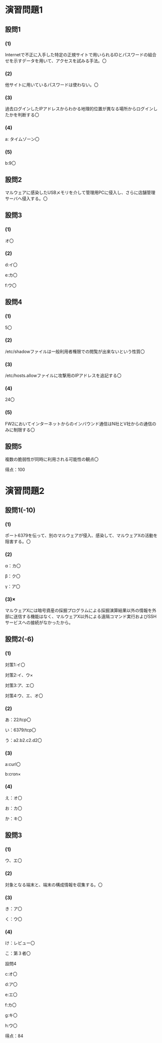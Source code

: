 # 演習問題1

## 設問1

### (1)

Internetで不正に入手した特定の正規サイトで用いられるIDとパスワードの組合せを示すデータを用いて、アクセスを試みる手法。〇

### (2)

他サイトに用いているパスワードは使わない。〇

### (3)

過去ログインしたIPアドレスからわかる地理的位置が異なる場所からログインしたかを判断する〇

### (4)

a: タイムゾーン〇

### (5)

b:9〇

## 設問2

マルウェアに感染したUSBメモリを介して管理用PCに侵入し、さらに店舗管理サーバへ侵入する。〇

## 設問3

### (1)

オ〇

### (2)

d:イ〇

e:カ〇

f:ウ〇

## 設問4

### (1)

5〇

### (2)

/etc/shadowファイルは一般利用者権限での閲覧が出来ないという性質〇

### (3)

/etc/hosts.allowファイルに攻撃用のIPアドレスを追記する〇

### (4)

24〇

### (5)

FW2においてインターネットからのインバウンド通信はN社とV社からの通信のみに制限する〇

## 設問5

複数の脆弱性が同時に利用される可能性の観点〇

得点：100

# 演習問題2

## 設問1(-10)

### (1)

ポート6379を伝って、別のマルウェアが侵入、感染して、マルウェアXの活動を阻害する。〇

### (2)

α：カ〇

β：ク〇

γ：ア〇

### (3)×

マルウェアXには暗号資産の採掘プログラムによる採掘演算結果以外の情報を外部に送信する機能はなく、マルウェアX以外による遠隔コマンド実行およびSSHサービスへの接続がなかったから。

## 設問2(-6)

### (1)

対策1:イ〇

対策2:イ、ウ×

対策3:ア、エ〇

対策4:ウ、エ、オ〇

### (2)

あ：22/tcp〇

い：6379/tcp〇

う：a2.b2.c2.d2〇

### (3)

a:curl〇

b:cron×

### (4)

え：オ〇

お：カ〇

か：キ〇

## 設問3

### (1)

ウ、エ〇

### (2)

対象となる端末と、端末の構成情報を収集する。〇

### (3)

き：ア〇

く：ウ〇

### (4)

け：レビュー〇

こ：第３者〇

設問4

c:オ〇

d:ア〇

e:エ〇

f:カ〇

g:キ〇

h:ウ〇

得点：84
